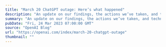 ```yaml
---
title: "March 20 ChatGPT outage: Here’s what happened"
description: "An update on our findings, the actions we’ve taken, and technical details of the bug."
summary: "An update on our findings, the actions we’ve taken, and technical details of the bug."
pubDate: "Fri, 24 Mar 2023 07:00:00 GMT"
source: "OpenAI Blog"
url: "https://openai.com/index/march-20-chatgpt-outage"
thumbnail: ""
---
```



